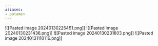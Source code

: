 ```yaml
---
aliases:
- putamen
---
```

![[Pasted image 20240130225451.png]]
![[Pasted image 20240130231436.png]]
![[Pasted image 20240130231803.png]]
![[Pasted image 20240131110116.png]]